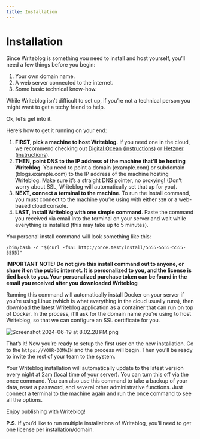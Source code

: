 ```yaml
---
title: Installation
---
```

# Installation

Since Writeblog is something you need to install and host yourself, you’ll need
a few things before you begin:

1. Your own domain name.
2. A web server connected to the internet.
3. Some basic technical know-how.

While Writeblog isn’t difficult to set up, if you’re not a technical person you
might want to get a techy friend to help.

Ok, let’s get into it.

Here’s how to get it running on your end:

1. **FIRST, pick a machine to host Writeblog.** If you need one in the cloud,
   we recommend checking out <a href="https://www.digitalocean.com"
   target="_blank">Digital Ocean</a>
   ([instructions](/2/the-writeblog-manual/180/installing-on-digital-ocean)) or
   <a href="https://www.hetzner.com" target="_blank">Hetzner</a>
   ([instructions](/2/the-writeblog-manual/181/installing-on-hetzner)).
2. **THEN, point DNS to the IP address of the machine that’ll be hosting
   Writeblog**. You need to point a domain (example.com) or subdomain
   (blogs.example.com) to the IP address of the machine hosting Writeblog. Make
   sure it’s a straight DNS pointer, no proxying! (Don’t worry about SSL,
   Writeblog will automatically set that up for you).
3. **NEXT, connect a terminal to the machine**. To run the install command, you
   must connect to the machine you’re using with either `SSH` or a web-based
   cloud console.
4. **LAST, install Writeblog with one simple command**. Paste the command you
   received via email into the terminal on your server and wait while
   everything is installed (this may take up to 5 minutes).

You personal install command will look something like this:
```
/bin/bash -c "$(curl -fsSL http://once.test/install/5555-5555-5555-5555)"
```

**IMPORTANT NOTE: Do not give this install command out to anyone, or share it
on the public internet. It is personalized to you, and the license is tied back
to you. Your personalized purchase token can be found in the email you received
after you downloaded Writeblog**

Running this command will automatically install Docker on your server if you’re
using Linux (which is what everything in the cloud usually runs), then download
the latest Writeblog application as a container that can run on top of Docker.
In the process, it’ll ask for the domain name you’re using to host Writeblog,
so that we can configure an SSL certificate for you.

 ![Screenshot 2024-06-19 at 8.02.28 PM.png](/u/screenshot-2024-06-19-at-8-02-28-pm-PFWfLF.png)

That’s it! Now you’re ready to setup the first user on the new installation. Go
to the `https://YOUR-DOMAIN` and the process will begin. Then you’ll be ready
to invite the rest of your team to the system.

Your Writeblog installation will automatically update to the latest version
every night at 2am (local time of your server). You can turn this off via the
once command. You can also use this command to take a backup of your data,
reset a password, and several other administrative functions. Just connect a
terminal to the machine again and run the once command to see all the options.

Enjoy publishing with Writeblog!

**P.S.** If you’d like to run multiple installations of Writeblog, you’ll need
to get one license per installation/domain.
